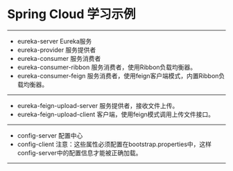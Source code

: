 # Spring Cloud 学习示例
***
- eureka-server Eureka服务
- eureka-provider 服务提供者
- eureka-consumer 服务消费者
- eureka-consumer-ribbon 服务消费者，使用Ribbon负载均衡器。
- eureka-consumer-feign 服务消费者，使用feign客户端模式，内置Ribbon负载均衡器。
***
- eureka-feign-upload-server 服务提供者，接收文件上传。
- eureka-feign-upload-client 客户端，使用feign模式调用上传文件接口。
***
- config-server 配置中心
- config-client 注意：这些属性必须配置在bootstrap.properties中，这样config-server中的配置信息才能被正确加载。
***

